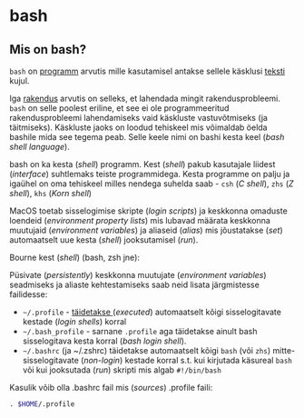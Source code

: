 # bash

## Mis on bash?

`bash` on [programm](../../terminid/sonastik/programm-program.md) arvutis mille kasutamisel antakse sellele käsklusi [teksti](../../terminid/sonastik/tekst-text.md) kujul.

Iga [rakendus](../../terminid/sonastik/rakendustarkvara-application-software.md) arvutis on selleks, et lahendada mingit rakendusprobleemi. `bash` on selle poolest eriline, et see ei ole programmeeritud rakendusprobleemi lahendamiseks vaid käskluste vastuvõtmiseks (ja täitmiseks). Käskluste jaoks on loodud tehiskeel mis võimaldab öelda bashile mida see tegema peab. Selle keele nimi on bashi kesta keel (_bash shell language_). &#x20;

bash on ka kesta (_shell_) programm. Kest (_shell_) pakub kasutajale liidest (_interface_) suhtlemaks teiste programmidega. Kesta programme on palju ja igaühel on oma tehiskeel milles nendega suhelda saab - `csh` (_C shell_), `zhs` (_Z shell_), `khs` (_Korn shell_)

MacOS toetab sisselogimise skripte (_login scripts_) ja keskkonna omaduste loendeid (_environment property lists_) mis lubavad määrata keskkonna muutujaid (_environment variables_) ja aliaseid (_alias_)  mis jõustatakse (_set_)  automaatselt uue kesta (_shell_) jooksutamisel (_run_).

Bourne kest (_shell_) (bash, zsh jne):

Püsivate (_persistently_) keskkonna muutujate (_environment variables_)  seadmiseks ja aliaste kehtestamiseks saab neid lisata järgmistesse failidesse:

* &#x20;`~/.profile` - [täidetakse ](../../terminid/sonastik/taeitmine-execution.md)(_executed_) automaatselt kõigi sisselogitavate kestade (_login shells_) korral
* `~/.bash_profile` - sarnane `.profile` aga täidetakse ainult bash sisselogitava kesta korral (_bash login shell_).
* &#x20;`~/.bashrc` (ja  \~/.zshrc) täidetakse automaatselt kõigi `bash` (või `zhs`) mitte-sisselogitavate (_non-login_) kestade korral s.t. kui kirjutada käsureal `bash` või kui jooksutada (_run_) skripti mis algab `#!/bin/bash`&#x20;

Kasulik võib olla .bashrc fail mis (_sources_) .profile faili:

```bash
​. $HOME/.profile
```



